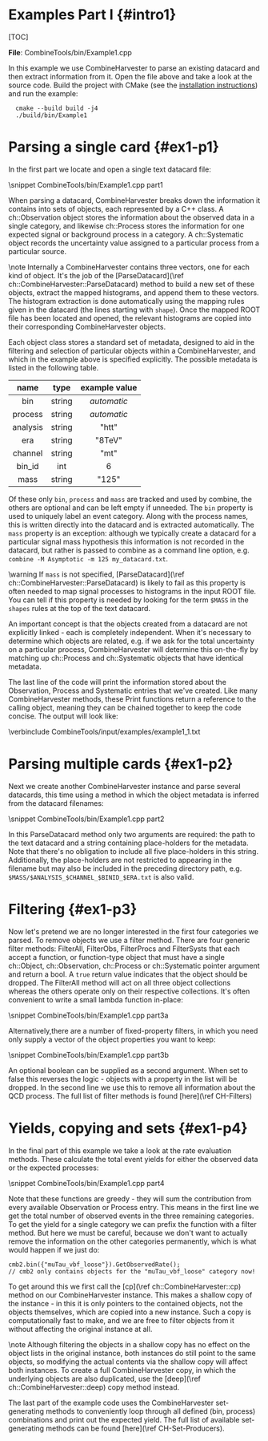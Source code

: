 Examples Part I {#intro1}
=========================

[TOC]


**File**: CombineTools/bin/Example1.cpp

  In this example we use CombineHarvester to parse an existing datacard and
  then extract information from it. Open the file above and take a look at the
  source code. Build the project with CMake (see the
  [installation instructions](../README.md#installation)) and run the
  example:

      cmake --build build -j4
      ./build/bin/Example1

Parsing a single card {#ex1-p1}
===============================
In the first part we locate and open a single text datacard file:

\snippet CombineTools/bin/Example1.cpp part1

When parsing a datacard, CombineHarvester breaks down the information it contains into sets of objects, each represented by a C++ class. A ch::Observation object stores the information about the observed data in a single category, and likewise ch::Process stores the information for one expected signal or background process in a category. A ch::Systematic object records the uncertainty value assigned to a particular process from a particular source.

\note Internally a CombineHarvester contains three vectors, one for each kind of object. It's the job of the [ParseDatacard](\ref ch::CombineHarvester::ParseDatacard) method to build a new set of these objects, extract the mapped histograms, and append them to these vectors. The histogram extraction is done automatically using the mapping rules given in the datacard (the lines starting with `shape`). Once the mapped ROOT file has been located and opened, the relevant histograms are copied into their corresponding CombineHarvester objects.

Each object class stores a standard set of metadata, designed to aid in the filtering and selection of particular objects within a CombineHarvester, and which in the example above is specified explicitly. The possible metadata is listed in the following table.

 | name         | type       | example value |
 | :----------: | :--------: | :----------:  |
 | bin          | string     | *automatic*   |
 | process      | string     | *automatic*   |
 | analysis     | string     | "htt"         |
 | era          | string     | "8TeV"        |
 | channel      | string     | "mt"          |
 | bin_id       | int        | 6             |
 | mass         | string     | "125"         |

 Of these only `bin`, `process` and `mass` are tracked and used by combine, the others are optional and can be left empty if unneeded. The `bin` property is used to uniquely label an event category. Along with the process names, this is written directly into the datacard and is extracted automatically. The `mass` property is an exception: although we typically create a datacard for a particular signal mass hypothesis this information is not recorded in the datacard, but rather is passed to combine as a command line option, e.g. `combine -M Asymptotic -m 125 my_datacard.txt`.

 \warning If `mass` is not specified, [ParseDatacard](\ref ch::CombineHarvester::ParseDatacard) is likely to fail as this property is often needed to map signal processes to histograms in the input ROOT file. You can tell if this property is needed by looking for the term `$MASS` in the `shapes` rules at the top of the text datacard.

An important concept is that the objects created from a datacard are not explicitly linked - each is completely independent. When it's necessary to determine which objects are related, e.g. if we ask for the total uncertainty on a particular  process, CombineHarvester will determine this on-the-fly by matching up ch::Process and ch::Systematic objects that have identical metadata.

The last line of the code will print the information stored about the Observation, Process and Systematic entries that we've created. Like many CombineHarvester methods, these Print functions return a reference to the calling object, meaning they can be chained together to keep the code concise. The output will look like:

\verbinclude CombineTools/input/examples/example1_1.txt

Parsing multiple cards {#ex1-p2}
================================
Next we create another CombineHarvester instance and parse several datacards, this time using a method in which the object metadata is inferred from the datacard filenames:

\snippet CombineTools/bin/Example1.cpp part2

In this ParseDatacard method only two arguments are required: the path to the text datacard and a string containing place-holders for the metadata. Note that there's no obligation to include all five place-holders in this string. Additionally, the place-holders are not restricted to appearing in the filename but may also be included in the preceding directory path, e.g. `$MASS/$ANALYSIS_$CHANNEL_$BINID_$ERA.txt` is also valid.

Filtering {#ex1-p3}
===================
Now let's pretend we are no longer interested in the first four categories we parsed. To remove objects we use a filter method. There are four generic filter methods: FilterAll, FilterObs, FilterProcs and FilterSysts that each accept a function, or function-type object that must have a single ch::Object, ch::Observation, ch::Process or ch::Systematic pointer argument and return a bool. A `true` return value indicates that the object should be dropped. The FilterAll method will act on all three object collections whereas the others operate only on their respective collections. It's often convenient to write a small lambda function in-place:

\snippet CombineTools/bin/Example1.cpp part3a

Alternatively,there are a number of fixed-property filters, in which you need only supply a vector of the object properties you want to keep:

\snippet CombineTools/bin/Example1.cpp part3b

An optional boolean can be supplied as a second argument. When set to false this reverses the logic -  objects with a property in the list will be dropped. In the second line we use this to remove all information about the QCD process. The full list of filter methods is found [here](\ref CH-Filters)

Yields, copying and sets {#ex1-p4}
==================================
In the final part of this example we take a look at the rate evaluation methods. These calculate the total event yields for either the observed data or the expected processes:

\snippet CombineTools/bin/Example1.cpp part4

Note that these functions are greedy - they will sum the contribution from every available Observation or Process entry. This means in the first line we get the total number of observed events in the three remaining categories. To get the yield for a single category we can prefix the function with a filter method. But here we must be careful, because we don't want to actually remove the information on the other categories permanently, which is what would happen if we just do:

    cmb2.bin({"muTau_vbf_loose"}).GetObservedRate();
    // cmb2 only contains objects for the "muTau_vbf_loose" category now!

To get around this we first call the [cp](\ref ch::CombineHarvester::cp) method on our CombineHarvester instance. This makes a shallow copy of the instance - in this it is only pointers to the contained objects, not the objects themselves, which are copied into a new instance. Such a copy is computationally fast to make, and we are free to filter objects from it without affecting the original instance at all.

\note Although filtering the objects in a shallow copy has no effect on the object lists in the original instance, both instances do still point to the same objects, so modifying the actual contents via the shallow copy will affect both instances. To create a full CombineHarvester copy, in which the underlying objects are also duplicated, use the [deep](\ref ch::CombineHarvester::deep) copy method instead.

The last part of the example code uses the CombineHarvester set-generating methods to conveniently loop through all defined (bin, process) combinations and print out the expected yield. The full list of available set-generating methods can be found [here](\ref CH-Set-Producers).
